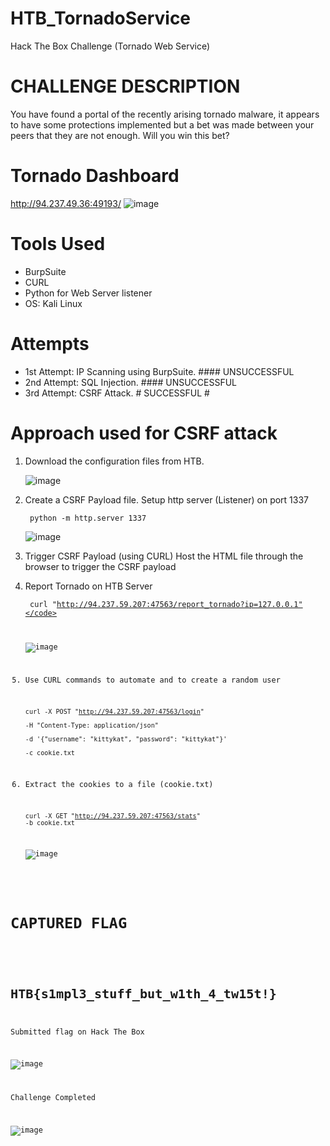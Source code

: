 # HTB_TornadoService
Hack The Box Challenge (Tornado Web Service)

# CHALLENGE DESCRIPTION
You have found a portal of the recently arising tornado malware, it appears to have some protections implemented but a bet was made between your peers that they are not enough. Will you win this bet?

# Tornado Dashboard
http://94.237.49.36:49193/
![image](https://github.com/user-attachments/assets/f981f194-77b2-4782-8d93-493925ac98ad)


# Tools Used
- BurpSuite
- CURL
- Python for Web Server listener
- OS: Kali Linux

# Attempts
- 1st Attempt: IP Scanning using BurpSuite. #### UNSUCCESSFUL
- 2nd Attempt: SQL Injection. #### UNSUCCESSFUL
- 3rd Attempt: CSRF Attack. # SUCCESSFUL #

# Approach used for CSRF attack
1. Download the configuration files from HTB.

   ![image](https://github.com/user-attachments/assets/b26ef7fd-1109-4f23-959b-fd852996624a)

2. Create a CSRF Payload file.
   Setup http server (Listener) on port 1337

   <code> python -m http.server 1337 </code>

   ![image](https://github.com/user-attachments/assets/d03d0f9b-342a-485b-839a-62045be8b9ed)

3. Trigger CSRF Payload (using CURL)
   Host the HTML file through the browser to trigger the CSRF payload

4. Report Tornado on HTB Server
   
   <code> curl "http://94.237.59.207:47563/report_tornado?ip=127.0.0.1"</code>
   
   ![image](https://github.com/user-attachments/assets/3d9e6c68-62a7-4d40-a623-d15eae28290c)


5. Use CURL commands to automate and to create a random user

   <code>curl -X POST "http://94.237.59.207:47563/login" \
   -H "Content-Type: application/json" \
   -d '{"username": "kittykat", "password": "kittykat"}' \
   -c cookie.txt </code>

6. Extract the cookies to a file (cookie.txt)

   <code>curl -X GET "http://94.237.59.207:47563/stats" -b cookie.txt</code>
   
   ![image](https://github.com/user-attachments/assets/e9622f49-3b04-4177-9ea1-042d86c2d762)


# CAPTURED FLAG
# <code> HTB{s1mpl3_stuff_but_w1th_4_tw15t!} </code>

Submitted flag on Hack The Box
  
![image](https://github.com/user-attachments/assets/232baf85-ba3a-475f-93ef-65023aec4ae9)

Challenge Completed

![image](https://github.com/user-attachments/assets/cc652c48-3e97-4053-b061-de20221c3c7f)
